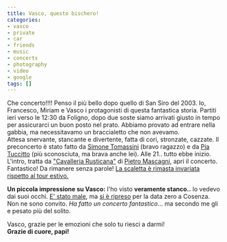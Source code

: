```yaml
---
title: Vasco, questo bischero!
categories:
- vasco
- private
- car
- friends
- music
- concerts
- photography
- video
- google
tags: []
---
```

Che concerto!!!! Penso il più bello dopo quello di San Siro del 2003. Io,
Francesco, Miriam e Vasco i protagonisti di questa fantastica storia. Partiti
ieri verso le 12:30 da Foligno, dopo due soste siamo arrivati giusto in tempo
per assicurarci un buon posto nel prato. Abbiamo provato ad entrare nella
gabbia, ma necessitavamo un braccialetto che non avevamo.  
Attesa snervante, stancante e divertente, fatta di cori, stronzate, cazzate.
Il preconcerto è stato fatto da [Simone Tomassini](http://www.simoneweb.it/
"http://www.simoneweb.it/" ) (bravo ragazzo) e da [Pia
Tuccitto](http://www.piatuccitto.net/ "http://www.piatuccitto.net/" ) (più
sconosciuta, ma brava anche lei). Alle 21.. tutto ebbe inizio. L'intro, tratta
da ["Cavalleria
Rusticana"](http://commons.wikimedia.org/wiki/Category:Cavalleria_Rusticana
"http://commons.wikimedia.org/wiki/Category:Cavalleria_Rusticana" ) di [Pietro
Mascagni](http://it.wikipedia.org/wiki/Pietro_Mascagni
"http://it.wikipedia.org/wiki/Pietro_Mascagni" ), apri il concerto.
Fantastico! Da rimanere senza parole! [La scaletta è rimasta invariata
rispetto al tour estivo.](http://www.diegor.it/2007/06/29/arrivederci-roma/
"http://diegor.wordpress.com/2007/06/29/arrivederci-roma/" )  

**Un piccola impressione su Vasco:** l'ho visto **veramente stanco..** lo vedevo dai suoi occhi. [E' stato male](http://vascorossi.cmp.it/pubblico/webpress.dll?CgiAction=ViewNew&IdNotizia=2154&NumRighe=5&IdCategoria=2&searchString= "http://vascorossi.cmp.it/pubblico/webpress.dll?CgiAction=ViewNew&IdNotizia=2154&NumRighe=5&IdCategoria=2&searchString=" ), ma [si è ripreso](http://vascorossi.cmp.it/pubblico/webpress.dll?CgiAction=ViewNew&IdNotizia=2155&NumRighe=5&IdCategoria=2&searchString= "http://vascorossi.cmp.it/pubblico/webpress.dll?CgiAction=ViewNew&IdNotizia=2155&NumRighe=5&IdCategoria=2&searchString=" ) per la data zero a Cosenza. Non ne sono convito. _Ha fatto un concerto fantastico_... ma secondo me gli e pesato più del solito.

Vasco, grazie per le emozioni che solo tu riesci a darmi!  
**Grazie di cuore, papi!**

